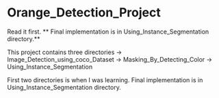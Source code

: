 # Orange_Detection_Project

Read it first.
** Final implementation is in Using_Instance_Segmentation directory.**

This project contains three directories
-> Image_Detection_using_coco_Dataset
-> Masking_By_Detecting_Color
-> Using_Instance_Segmentation

First two directories is when I was learning.
Final implementation is in Using_Instance_Segmentation directory.

